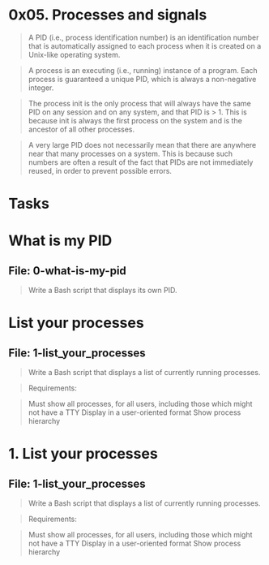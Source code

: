 # 0x05. Processes and signals
	
> A PID (i.e., process identification number) is an identification number that is automatically assigned to each process when it is created on a Unix-like operating system.

> A process is an executing (i.e., running) instance of a program. Each process is guaranteed a unique PID, which is always a non-negative integer.

> The process init is the only process that will always have the same PID on any session and on any system, and that PID is > 1. This is because init is always the first process on the system and is the ancestor of all other processes.

> A very large PID does not necessarily mean that there are anywhere near that many processes on a system. This is because such numbers are often a result of the fact that PIDs are not immediately reused, in order to prevent possible errors.

# Tasks

# What is my PID
## File: 0-what-is-my-pid

> Write a Bash script that displays its own PID.

# List your processes
## File: 1-list_your_processes
> Write a Bash script that displays a list of currently running processes.

> Requirements:

> Must show all processes, for all users, including those which might not have a TTY
> Display in a user-oriented format
> Show process hierarchy

# 1. List your processes
## File: 1-list_your_processes

> Write a Bash script that displays a list of currently running processes.

> Requirements:

> Must show all processes, for all users, including those which might not have a TTY
> Display in a user-oriented format
> Show process hierarchy

